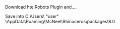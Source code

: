 Download hte Robots Plugin and....

Save into C:\Users\ "user" \AppData\Roaming\McNeel\Rhinoceros\packages\8.0




